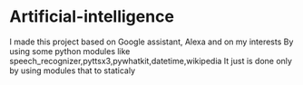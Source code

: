 # Artificial-intelligence
I made this project based on Google assistant, Alexa and on my interests 
By using some python modules like
speech_recognizer,pyttsx3,pywhatkit,datetime,wikipedia
It just is done only by using modules that to staticaly
